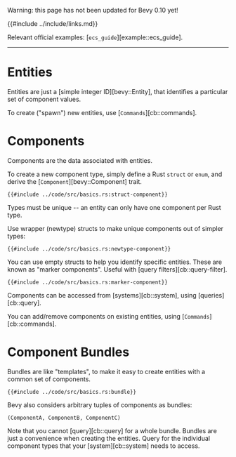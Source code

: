Warning: this page has not been updated for Bevy 0.10 yet!

{{#include ../include/links.md}}

Relevant official examples:
[`ecs_guide`][example::ecs_guide].

---

# Entities

Entities are just a [simple integer ID][bevy::Entity], that identifies a particular set of
component values.

To create ("spawn") new entities, use [`Commands`][cb::commands].

# Components

Components are the data associated with entities.

To create a new component type, simply define a Rust `struct` or `enum`, and
derive the [`Component`][bevy::Component] trait.

```rust,no_run,noplayground
{{#include ../code/src/basics.rs:struct-component}}
```

Types must be unique -- an entity can only have one component per Rust type.

Use wrapper (newtype) structs to make unique components out of simpler types:

```rust,no_run,noplayground
{{#include ../code/src/basics.rs:newtype-component}}
```

You can use empty structs to help you identify specific entities. These are
known as "marker components". Useful with [query filters][cb::query-filter].

```rust,no_run,noplayground
{{#include ../code/src/basics.rs:marker-component}}
```

Components can be accessed from [systems][cb::system], using [queries][cb::query].

You can add/remove components on existing entities, using [`Commands`][cb::commands].

# Component Bundles

Bundles are like "templates", to make it easy to create entities with a
common set of components.

```rust,no_run,noplayground
{{#include ../code/src/basics.rs:bundle}}
```

Bevy also considers arbitrary tuples of components as bundles:

```
(ComponentA, ComponentB, ComponentC)
```

Note that you cannot [query][cb::query] for a whole bundle. Bundles are just a
convenience when creating the entities. Query for the individual component types
that your [system][cb::system] needs to access.
